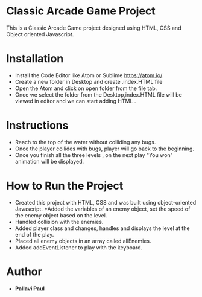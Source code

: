 # Classic Arcade Game Project

This is a Classic Arcade Game project designed using HTML, CSS and Object oriented Javascript.

# Installation

* Install the Code Editor like Atom or Sublime https://atom.io/
* Create a new folder in Desktop and create .index.HTML file
* Open the Atom and click on open folder from the file tab.
* Once we select the folder from the Desktop,index.HTML file will be viewed in
editor and we can start adding HTML .

# Instructions
* Reach to the top of the water without colliding any bugs.
* Once the player collides with bugs, player will go back to the beginning.
* Once you finish all the three levels , on the next play "You won" animation will be displayed.

# How to Run the Project

* Created this project with HTML, CSS and was built using object-oriented Javascript.
*Added the variables of an enemy object, set the speed of the enemy object based on the level.
* Handled collision with the enemies.
* Added player class and changes, handles and displays the level at the end of the play.
* Placed all enemy objects in an array called allEnemies.
* Added addEventListener to play with the keyboard.

# Author

* **Pallavi Paul**
